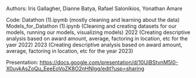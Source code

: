 Authors: 
Iris Gallagher, Dianne Batya, Rafael Salonikios, Yonathan Amare

 Code: 
 Datathon (1).ipymb (mostly cleaning and learning about the data)
 Models_for_Datathon (1).ipynb (Cleaning and creating datasets for our models, running our models, visualizing models)
 2022 (Creating descriptive analysis based on award amount, average, factoring in location, etc for the yaer 2022)
 2023 (Creating descriptive analysis based on award amount, average, factoring in location, etc for the year 2023)

Presentation: 
https://docs.google.com/presentation/d/10UiBStvnM5I0-X0uykAsZoQu_EeeEoVoZK8O2nHNlgg/edit?usp=sharing
